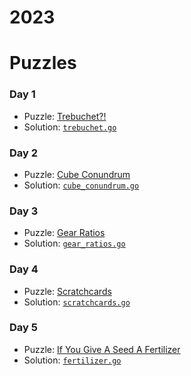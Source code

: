 # 2023

# Puzzles

### Day 1
* Puzzle: [Trebuchet?!](https://adventofcode.com/2023/day/1)
* Solution: [`trebuchet.go`](day-01/trebuchet.go)

### Day 2
* Puzzle: [Cube Conundrum](https://adventofcode.com/2023/day/2)
* Solution: [`cube_conundrum.go`](day-02/cube_conundrum.go)

### Day 3
* Puzzle: [Gear Ratios](https://adventofcode.com/2023/day/3)
* Solution: [`gear_ratios.go`](day-03/gear_ratios.go)

### Day 4
* Puzzle: [Scratchcards](https://adventofcode.com/2023/day/4)
* Solution: [`scratchcards.go`](day-04/scratchcards.go)

### Day 5
* Puzzle: [If You Give A Seed A Fertilizer](https://adventofcode.com/2023/day/5)
* Solution: [`fertilizer.go`](day-05/fertilizer.go)
